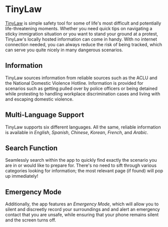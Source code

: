 # TinyLaw

[TinyLaw](http://www.youtube.com/watch?v=Nu2UhJ-SD7M "TinyLaw Feature Demo")  is simple safety tool for some of life's most difficult and potentially life-threatening moments. Whether you need quick tips on navigating a sticky immigration situation or you want to stand your ground at a protest, TinyLaw's locally hosted information can come in handy. With no internet connection needed, you can always reduce the risk of being tracked, which can serve you quite nicely in many dangerous scenarios.

## Information
TinyLaw sources information from reliable sources such as the ACLU and the National Domestic Violence Hotline. Information is provided for scenarios such as getting pulled over by police officers or being detained while protesting to handling workplace discrimination cases and living with and escaping domestic violence.

## Multi-Language Support

TinyLaw supports six different languages. All the same, reliable information is available in _English_, _Spanish_, _Chinese_, _Korean_, _French_, and _Arabic_.

## Search Function
Seamlessly search within the app to quickly find exactly the scenario you are in or would like to prepare for. There's no need to sift through various categories looking for information; the most relevant page (if found) will pop up immediately!

## Emergency Mode
Additionally, the app features an _Emergency Mode_, which will allow you to silent and discreetly record your surroundings and and alert an emergency contact that you are unsafe, while ensuring that your phone remains silent and the screen turns off. 
